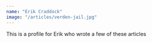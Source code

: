 ```yaml
---
name: "Erik Craddock"
image: "/articles/verden-jail.jpg"
---
```

This is a profile for Erik who wrote a few of these articles
